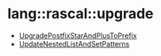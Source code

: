 # lang::rascal::upgrade


   * [UpgradePostfixStarAndPlusToPrefix](/docs/Library/lang/rascal/upgrade/UpgradePostfixStarAndPlusToPrefix.md)
   * [UpdateNestedListAndSetPatterns](/docs/Library/lang/rascal/upgrade/UpdateNestedListAndSetPatterns.md)